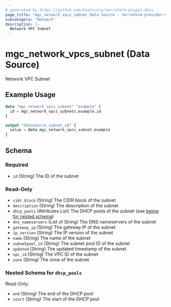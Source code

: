 ```yaml
---
# generated by https://github.com/hashicorp/terraform-plugin-docs
page_title: "mgc_network_vpcs_subnet Data Source - terraform-provider-mgc"
subcategory: "Network"
description: |-
  Network VPC Subnet
---
```


# mgc_network_vpcs_subnet (Data Source)

Network VPC Subnet

## Example Usage

```terraform
data "mgc_network_vpcs_subnet" "example" {
  id = mgc_network_vpcs_subnets.example.id
}

output "datasource_subnet_id" {
  value = data.mgc_network_vpcs_subnet.example
}
```

<!-- schema generated by tfplugindocs -->
## Schema

### Required

- `id` (String) The ID of the subnet

### Read-Only

- `cidr_block` (String) The CIDR block of the subnet
- `description` (String) The description of the subnet
- `dhcp_pools` (Attributes List) The DHCP pools of the subnet (see [below for nested schema](#nestedatt--dhcp_pools))
- `dns_nameservers` (List of String) The DNS nameservers of the subnet
- `gateway_ip` (String) The gateway IP of the subnet
- `ip_version` (String) The IP version of the subnet
- `name` (String) The name of the subnet
- `subnetpool_id` (String) The subnet pool ID of the subnet
- `updated` (String) The updated timestamp of the subnet
- `vpc_id` (String) The VPC ID of the subnet
- `zone` (String) The zone of the subnet

<a id="nestedatt--dhcp_pools"></a>
### Nested Schema for `dhcp_pools`

Read-Only:

- `end` (String) The end of the DHCP pool
- `start` (String) The start of the DHCP pool
